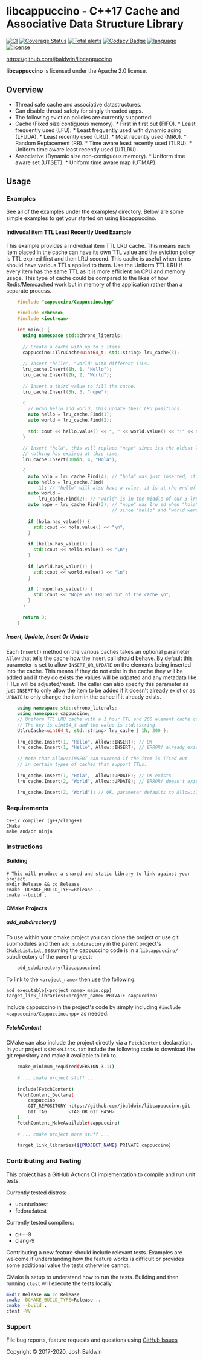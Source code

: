 # libcappuccino - C++17 Cache and Associative Data Structure Library

[![CI](https://github.com/jbaldwin/libcappuccino/workflows/build/badge.svg)](https://github.com/jbaldwin/libcappuccino/workflows/build/badge.svg)
[![Coverage Status](https://coveralls.io/repos/github/jbaldwin/libcappuccino/badge.svg?branch=master)](https://coveralls.io/github/jbaldwin/libcappuccino?branch=master)
[![Total alerts](https://img.shields.io/lgtm/alerts/g/jbaldwin/libcappuccino.svg?logo=lgtm&logoWidth=18)](https://lgtm.com/projects/g/jbaldwin/libcappuccino/alerts/)
[![Codacy Badge](https://app.codacy.com/project/badge/Grade/8ecca4da783a437eba8c62964fed59ba)](https://www.codacy.com/gh/jbaldwin/libcappuccino/dashboard?utm_source=github.com&amp;utm_medium=referral&amp;utm_content=jbaldwin/libcappuccino&amp;utm_campaign=Badge_Grade)
[![language][badge.language]][language]
[![license][badge.license]][license]

https://github.com/jbaldwin/libcappuccino

**libcappuccino** is licensed under the Apache 2.0 license.

## Overview
*   Thread safe cache and associative datastructures.
  *   Can disable thread safety for singly threaded apps.
*   The following eviction policies are currently supported:
  *   Cache (Fixed size contiguous memory).
    *   First in first out (FIFO).
    *   Least frequently used (LFU).
    *   Least frequently used with dynamic aging (LFUDA).
    *   Least recently used (LRU).
    *   Most recently used (MRU).
    *   Random Replacement (RR).
    *   Time aware least recently used (TLRU).
    *   Uniform time aware least recently used (UTLRU).
  *   Associative (Dynamic size non-contiguous memory).
    *   Uniform time aware set (UTSET).
    *   Uniform time aware map (UTMAP).

## Usage

### Examples

See all of the examples under the examples/ directory.  Below are some simple examples
to get your started on using libcappuccino.

#### Indivudal item TTL Least Recently Used Example
This example provides a individual item TTL LRU cache.  This means each item placed in the cache
can have its own TTL value and the eviction policy is TTL expired first and then LRU second.  This cache
is useful when items should have various TTLs applied to them.  Use the Uniform TTL LRU if every item
has the same TTL as it is more efficient on CPU and memory usage.  This type of cache could be compared
to the likes of how Redis/Memcached work but in memory of the application rather than a separate
process.

```C++
    #include "cappuccino/Cappuccino.hpp"
    
    #include <chrono>
    #include <iostream>
    
    int main() {
      using namespace std::chrono_literals;
    
      // Create a cache with up to 3 items.
      cappuccino::TlruCache<uint64_t, std::string> lru_cache{3};
    
      // Insert "hello", "world" with different TTLs.
      lru_cache.Insert(1h, 1, "Hello");
      lru_cache.Insert(2h, 2, "World");
    
      // Insert a third value to fill the cache.
      lru_cache.Insert(3h, 3, "nope");
    
      {
        // Grab hello and world, this update their LRU positions.
        auto hello = lru_cache.Find(1);
        auto world = lru_cache.Find(2);
    
        std::cout << hello.value() << ", " << world.value() << "!" << std::endl;
      }
    
      // Insert "hola", this will replace "nope" since its the oldest lru item,
      // nothing has expired at this time.
      lru_cache.Insert(30min, 4, "Hola");
    
      {
        auto hola = lru_cache.Find(4); // "hola" was just inserted, it will be found
        auto hello = lru_cache.Find(
            1); // "hello" will also have a value, it is at the end of the lru list
        auto world =
            lru_cache.Find(2); // "world" is in the middle of our 3 lru list.
        auto nope = lru_cache.Find(3); // "nope" was lru'ed when "hola" was inserted
                                       // since "hello" and "world were fetched
    
        if (hola.has_value()) {
          std::cout << hola.value() << "\n";
        }
    
        if (hello.has_value()) {
          std::cout << hello.value() << "\n";
        }
    
        if (world.has_value()) {
          std::cout << world.value() << "\n";
        }
    
        if (!nope.has_value()) {
          std::cout << "Nope was LRU'ed out of the cache.\n";
        }
      }
    
      return 0;
    }
```

##### Insert, Update, Insert Or Update
Each `Insert()` method on the various caches takes an optional parameter `Allow` that tells the cache
how the insert call should behave.  By default this parameter is set to allow `INSERT_OR_UPDATE` on the
elements being inserted into the cache.  This means if they do not exist in the cache they will be added
and if they do exists the values will be udpated and any metadata like TTLs will be adjusted/reset.  The
caller can also specify this parameter as just `INSERT` to only allow the item to be added if it doesn't
already exist or as `UPDATE` to only change the item in the cahce if it already exists.

```C++
    using namespace std::chrono_literals;
    using namespace cappuccino;
    // Uniform TTL LRU cache with a 1 hour TTL and 200 element cache capacity.
    // The key is uint64_t and the value is std::string.
    UtlruCache<uint64_t, std::string> lru_cache { 1h, 200 };
    
    lru_cache.Insert(1, "Hello", Allow::INSERT); // OK
    lru_cache.Insert(1, "Hello", Allow::INSERT); // ERROR! already exists
    
    // Note that Allow::INSERT can succeed if the item is TTLed out
    // in certain types of caches that support TTLs.
    
    lru_cache.Insert(1, "Hola",  Allow::UPDATE); // OK exists
    lru_cache.Insert(2, "World", Allow::UPDATE); // ERROR! doesn't exist
    
    lru_cache.Insert(2, "World"); // OK, parameter defaults to Allow::INSERT_OR_UPDATE
```

### Requirements
    C++17 compiler (g++/clang++)
    CMake
    make and/or ninja

### Instructions

#### Building
    # This will produce a shared and static library to link against your project.
    mkdir Release && cd Release
    cmake -DCMAKE_BUILD_TYPE=Release ..
    cmake --build .

#### CMake Projects

##### add_subdirectory()
To use within your cmake project you can clone the project or use git submodules and then `add_subdirectory` in the parent project's `CMakeList.txt`,
assuming the cappuccino code is in a `libcappuccino/` subdirectory of the parent project:

```bash
    add_subdirectory(libcappuccino)
```

To link to the `<project_name>` then use the following:

    add_executable(<project_name> main.cpp)
    target_link_libraries(<project_name> PRIVATE cappuccino)

Include cappuccino in the project's code by simply including `#include <cappuccino/Cappuccino.hpp>` as needed.

##### FetchContent
CMake can also include the project directly via a `FetchContent` declaration.  In your project's `CMakeLists.txt`
include the following code to download the git repository and make it available to link to.

```bash
    cmake_minimum_required(VERSION 3.11)
    
    # ... cmake project stuff ...
    
    include(FetchContent)
    FetchContent_Declare(
        cappuccino
        GIT_REPOSITORY https://github.com/jbaldwin/libcappuccino.git
        GIT_TAG        <TAG_OR_GIT_HASH>
    )
    FetchContent_MakeAvailable(cappuccino)
    
    # ... cmake project more stuff ...
    
    target_link_libraries(${PROJECT_NAME} PRIVATE cappuccino)
```

### Contributing and Testing

This project has a GitHub Actions CI implementation to compile and run unit tests.

Currently tested distros:
*   ubuntu:latest
*   fedora:latest

Currently tested compilers:
*   g++-9
*   clang-9

Contributing a new feature should include relevant tests.  Examples
are welcome if understanding how the feature works is difficult or provides some additional value the tests otherwise cannot.

CMake is setup to understand how to run the tests.  Building and then running `ctest` will
execute the tests locally.

```bash
mkdir Release && cd Release
cmake -DCMAKE_BUILD_TYPE=Release ..
cmake --build .
ctest -VV
```

### Support

File bug reports, feature requests and questions using [GitHub Issues](https://github.com/jbaldwin/libcappuccino/issues)

Copyright © 2017-2020, Josh Baldwin

[badge.language]: https://img.shields.io/badge/language-C%2B%2B17-yellow.svg
[badge.license]: https://img.shields.io/badge/license-Apache--2.0-blue

[language]: https://en.wikipedia.org/wiki/C%2B%2B17
[license]: https://en.wikipedia.org/wiki/Apache_License

